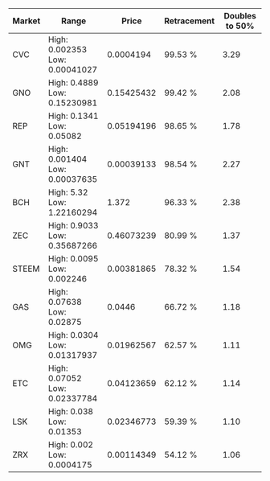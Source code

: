 | Market | Range | Price| Retracement | Doubles to 50% |
| --- | --- | --- | --- | --- |
| CVC | High: 0.002353<br />Low: 0.00041027 | 0.0004194 | 99.53 % | 3.29 |
| GNO | High: 0.4889<br />Low: 0.15230981 | 0.15425432 | 99.42 % | 2.08 |
| REP | High: 0.1341<br />Low: 0.05082 | 0.05194196 | 98.65 % | 1.78 |
| GNT | High: 0.001404<br />Low: 0.00037635 | 0.00039133 | 98.54 % | 2.27 |
| BCH | High: 5.32<br />Low: 1.22160294 | 1.372 | 96.33 % | 2.38 |
| ZEC | High: 0.9033<br />Low: 0.35687266 | 0.46073239 | 80.99 % | 1.37 |
| STEEM | High: 0.0095<br />Low: 0.002246 | 0.00381865 | 78.32 % | 1.54 |
| GAS | High: 0.07638<br />Low: 0.02875 | 0.0446 | 66.72 % | 1.18 |
| OMG | High: 0.0304<br />Low: 0.01317937 | 0.01962567 | 62.57 % | 1.11 |
| ETC | High: 0.07052<br />Low: 0.02337784 | 0.04123659 | 62.12 % | 1.14 |
| LSK | High: 0.038<br />Low: 0.01353 | 0.02346773 | 59.39 % | 1.10 |
| ZRX | High: 0.002<br />Low: 0.0004175 | 0.00114349 | 54.12 % | 1.06 |

